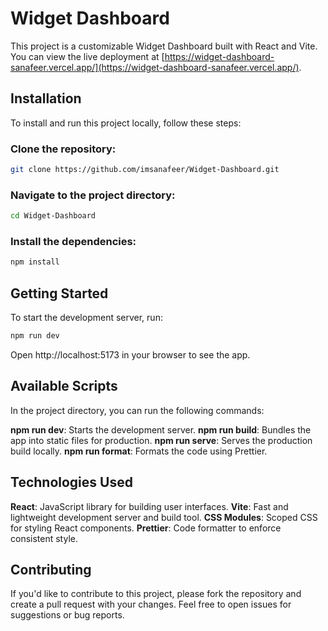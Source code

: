 # Widget Dashboard

This project is a customizable Widget Dashboard built with React and Vite. You can view the live deployment at [https://widget-dashboard-sanafeer.vercel.app/](https://widget-dashboard-sanafeer.vercel.app/).

## Installation

To install and run this project locally, follow these steps:

### Clone the repository:

```bash
git clone https://github.com/imsanafeer/Widget-Dashboard.git
```
### Navigate to the project directory:
```bash
cd Widget-Dashboard
```
### Install the dependencies:
```bash
npm install
```
## Getting Started
To start the development server, run:
```bash
npm run dev
```
Open http://localhost:5173 in your browser to see the app.

## Available Scripts
In the project directory, you can run the following commands:

**npm run dev**: Starts the development server.
**npm run build**: Bundles the app into static files for production.
**npm run serve**: Serves the production build locally.
**npm run format**: Formats the code using Prettier.

## Technologies Used
**React**: JavaScript library for building user interfaces.
**Vite**: Fast and lightweight development server and build tool.
**CSS Modules**: Scoped CSS for styling React components.
**Prettier**: Code formatter to enforce consistent style.

## Contributing
If you'd like to contribute to this project, please fork the repository and create a pull request with your changes. Feel free to open issues for suggestions or bug reports.

